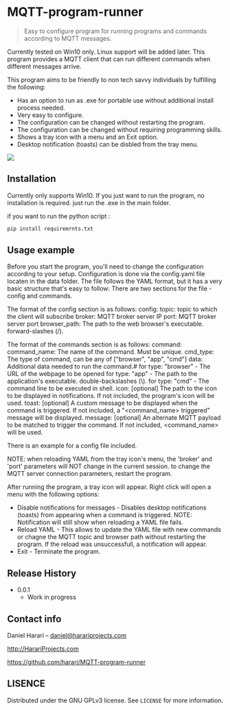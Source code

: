 # MQTT-program-runner
> Easy to configure program for running programs and commands according to MQTT messages.

Currently tested on Win10 only. Linux support will be added later.
This program provides a MQTT client that can run different commands when different messages arrive.

This program aims to be friendly to non tech savvy individuals by fulfilling the following:
- Has an option to run as .exe for portable use without additional install process needed.
- Very easy to configure.
- The configuration can be changed without restarting the program.
- The configuration can be changed without requiring programming skills.
- Shows a tray icon with a menu and an Exit option.
- Desktop notification (toasts) can be disbled from the tray menu.

![](header.png)

## Installation

Currently only supports Win10.
If you just want to run the program, no installation is required. just run the .exe in the main folder.

if you want to run the python script : 

```sh
pip install requiremrnts.txt
```

## Usage example

Before you start the program, you'll need to change the configuration according to your setup.
Configuration is done via the config.yaml file locaten in the data folder.
The file follows the YAML format, but it has a very basic structure that's easy to follow:
There are two sections for the file - config and commands.

The format of the config section is as follows:
config:
   topic: <string> topic to which the client will subscribe
   broker: <string> MQTT broker server IP
   port: <integer> MQTT broker server port
   browser_path: <string> The path to the web browser's executable. forward-slashes (/).

The format of the commands section is as follows:
command:
   command_name: The name of the command. Must be unique.
       cmd_type: <string> The type of command, can be any of ["browser", "app", "cmd"]
       data: <string> Additional data needed to run the command.#                      for type: "browser" - The URL of the webpage to be opened
                      for type: "app" - The path to the application's executable. double-backslashes (\\).
                      for type: "cmd" - The command line to be executed in shell.
       icon: <string> [optional] The path to the icon to be displayed in notifications. If not included, the program's icon will be used.
       toast: <string> [optional] A custom message to be displayed when the command is triggered. If not included, a "<command_name> triggered" message will be displayed.
       message: <string> [optional] An alternate MQTT payload to be matched to trigger the command. If not included, <command_name> will be used.

There is an example for a config file included.
	   
NOTE: when reloading YAML from the tray icon's menu, the 'broker' and 'port' parameters will NOT change in the current session.
      to change the MQTT server connection parameters, restart the program.

After running the program, a tray icon will appear.
Right click will open a menu with the following options:

+ Disable notifications for messages - Disables desktop notifications (toasts) from appearing when a command is triggered. NOTE: Notification will still show when reloading a YAML file fails.
+ Reload YAML - This allows to update the YAML file with new commands or chagne the MQTT topic and browser path without restarting the program. If the reload was unsuccessfull, a notification will appear.
+ Exit - Terminate the program.

## Release History

* 0.0.1
    * Work in progress

## Contact info

Daniel Harari – daniel@harariprojects.com

http://HarariProjects.com

https://github.com/harari/MQTT-program-runner

## LISENCE

Distributed under the GNU GPLv3 license. See ``LICENSE`` for more information.